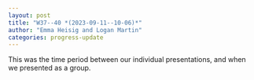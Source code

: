 ```yaml
---
layout: post
title: "W37--40 *(2023-09-11--10-06)*"
author: "Emma Heisig and Logan Martin"
categories: progress-update
---
```


This was the time period between our individual presentations, and when we presented as a group.